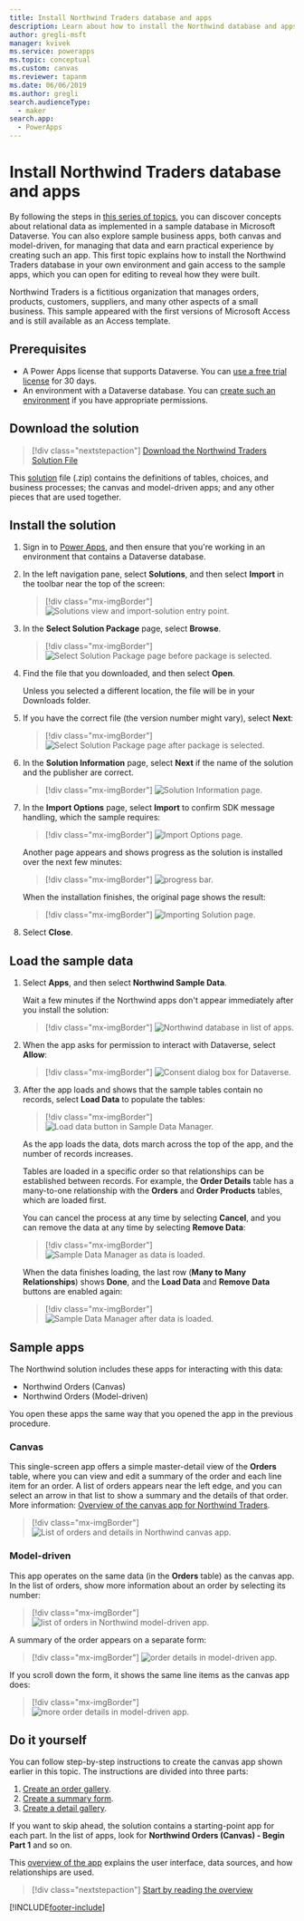 ```yaml
---
title: Install Northwind Traders database and apps
description: Learn about how to install the Northwind database and apps into an environment to explore relational concepts.
author: gregli-msft
manager: kvivek
ms.service: powerapps
ms.topic: conceptual
ms.custom: canvas
ms.reviewer: tapanm
ms.date: 06/06/2019
ms.author: gregli
search.audienceType: 
  - maker
search.app: 
  - PowerApps
---
```


# Install Northwind Traders database and apps

By following the steps in [this series of topics](northwind-orders-canvas-part1.md), you can discover concepts about relational data as implemented in a sample database in Microsoft Dataverse. You can also explore sample business apps, both canvas and model-driven, for managing that data and earn practical experience by creating such an app. This first topic explains how to install the Northwind Traders database in your own environment and gain access to the sample apps, which you can open for editing to reveal how they were built.

Northwind Traders is a fictitious organization that manages orders, products, customers, suppliers, and many other aspects of a small business. This sample appeared with the first versions of Microsoft Access and is still available as an Access template.

## Prerequisites

- A Power Apps license that supports Dataverse. You can [use a free trial license](../signup-for-powerapps.md) for 30 days.
- An environment with a Dataverse database. You can [create such an environment](/power-platform/admin/create-environment) if you have appropriate permissions.

## Download the solution

> [!div class="nextstepaction"]
> [Download the Northwind Traders Solution File](https://pwrappssamples.blob.core.windows.net/samples/NorthwindTraders_1_0_0_6.zip)

This [solution](../../developer/data-platform/introduction-solutions.md) file (.zip) contains the definitions of tables, choices, and business processes; the canvas and model-driven apps; and any other pieces that are used together.

## Install the solution

1. Sign in to [Power Apps](https://make.powerapps.com?utm_source=padocs&utm_medium=linkinadoc&utm_campaign=referralsfromdoc), and then ensure that you're working in an environment that contains a Dataverse database.

1. In the left navigation pane, select **Solutions**, and then select **Import** in the toolbar near the top of the screen:

    > [!div class="mx-imgBorder"]
    > ![Solutions view and import-solution entry point.](media/northwind-install/solution-import.png)

1. In the **Select Solution Package** page, select **Browse**.

    > [!div class="mx-imgBorder"]
    > ![Select Solution Package page before package is selected.](media/northwind-install/select-solution2.png)

1. Find the file that you downloaded, and then select **Open**.

    Unless you selected a different location, the file will be in your Downloads folder.

1. If you have the correct file (the version number might vary), select **Next**:

    > [!div class="mx-imgBorder"]
    > ![Select Solution Package page after package is selected.](media/northwind-install/confirm-solution2.png)

1. In the **Solution Information** page, select **Next** if the name of the solution and the publisher are correct.

    > [!div class="mx-imgBorder"]
    > ![Solution Information page.](media/northwind-install/confirm-publisher.png)

1. In the **Import Options** page, select **Import** to confirm SDK message handling, which the sample requires:

    > [!div class="mx-imgBorder"]
    > ![Import Options page.](media/northwind-install/confirm-sdk.png)

    Another page appears and shows progress as the solution is installed over the next few minutes:

    > [!div class="mx-imgBorder"]
    > ![progress bar.](media/northwind-install/solution-progress.png)

    When the installation finishes, the original page shows the result:

    > [!div class="mx-imgBorder"]
    > ![Importing Solution page.](media/northwind-install/solution-success.png)

1. Select **Close**.

## Load the sample data

1. Select **Apps**, and then select **Northwind Sample Data**.

    Wait a few minutes if the Northwind apps don't appear immediately after you install the solution:

    > [!div class="mx-imgBorder"]
    > ![Northwind database in list of apps.](media/northwind-install/sample-data-app.png)

1. When the app asks for permission to interact with Dataverse, select **Allow**:

    > [!div class="mx-imgBorder"]
    > ![Consent dialog box for Dataverse.](media/northwind-install/sample-data-permission.png)

1. After the app loads and shows that the sample tables contain no records, select **Load Data** to populate the tables:

    > [!div class="mx-imgBorder"]
    > ![Load data button in Sample Data Manager.](media/northwind-install/sample-data-load.png)

    As the app loads the data, dots march across the top of the app, and the number of records increases.

    Tables are loaded in a specific order so that relationships can be established between records. For example, the **Order Details** table has a many-to-one relationship with the **Orders** and **Order Products** tables, which are loaded first.

    You can cancel the process at any time by selecting **Cancel**, and you can remove the data at any time by selecting **Remove Data**:

    > [!div class="mx-imgBorder"]
    > ![Sample Data Manager as data is loaded.](media/northwind-install/sample-data-progress.png)

    When the data finishes loading, the last row (**Many to Many Relationships**) shows **Done**, and the **Load Data** and **Remove Data** buttons are enabled again:

    > [!div class="mx-imgBorder"]
    > ![Sample Data Manager after data is loaded.](media/northwind-install/sample-data-complete.png)

## Sample apps

The Northwind solution includes these apps for interacting with this data:

- Northwind Orders (Canvas)
- Northwind Orders (Model-driven)

You open these apps the same way that you opened the app in the previous procedure.

### Canvas

This single-screen app offers a simple master-detail view of the **Orders** table, where you can view and edit a summary of the order and each line item for an order. A list of orders appears near the left edge, and you can select an arrow in that list to show a summary and the details of that order. More information: [Overview of the canvas app for Northwind Traders](northwind-orders-canvas-overview.md).

> [!div class="mx-imgBorder"]
> ![List of orders and details in Northwind canvas app.](media/northwind-install/orders-canvas.png)

### Model-driven

This app operates on the same data (in the **Orders** table) as the canvas app. In the list of orders, show more information about an order by selecting its number:

> [!div class="mx-imgBorder"]
> ![list of orders in Northwind model-driven app.](media/northwind-install/orders-model.png)

A summary of the order appears on a separate form:

> [!div class="mx-imgBorder"]
> ![order details in model-driven app.](media/northwind-install/orders-model-2.png)

If you scroll down the form, it shows the same line items as the canvas app does:

> [!div class="mx-imgBorder"]
> ![more order details in model-driven app.](media/northwind-install/orders-model-3.png)

## Do it yourself

You can follow step-by-step instructions to create the canvas app shown earlier in this topic.  The instructions are divided into three parts:

1. [Create an order gallery](northwind-orders-canvas-part1.md).
1. [Create a summary form](northwind-orders-canvas-part2.md).
1. [Create a detail gallery](northwind-orders-canvas-part3.md).

If you want to skip ahead, the solution contains a starting-point app for each part.  In the list of apps, look for **Northwind Orders (Canvas) - Begin Part 1** and so on.

This [overview of the app](northwind-orders-canvas-overview.md) explains the user interface, data sources, and how relationships are used.

> [!div class="nextstepaction"]
> [Start by reading the overview](northwind-orders-canvas-overview.md)


[!INCLUDE[footer-include](../../includes/footer-banner.md)]